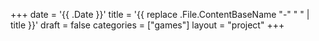 +++
date = '{{ .Date }}'
title = '{{ replace .File.ContentBaseName "-" " " | title }}'
draft = false
categories = ["games"]
layout = "project"
+++